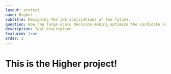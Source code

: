 ```yaml
---
layout: project
name: Higher
subtitle: Designing the job applications of the future.
question: How can large-scale decision making optimize the candidate selection process?
description: Test description
featured: true
order: 2
---
```


<h1>This is the Higher project!</h1>